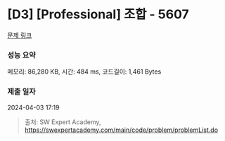 # [D3] [Professional] 조합 - 5607 

[문제 링크](https://swexpertacademy.com/main/code/problem/problemDetail.do?contestProbId=AWXGKdbqczEDFAUo) 

### 성능 요약

메모리: 86,280 KB, 시간: 484 ms, 코드길이: 1,461 Bytes

### 제출 일자

2024-04-03 17:19



> 출처: SW Expert Academy, https://swexpertacademy.com/main/code/problem/problemList.do